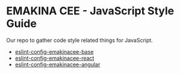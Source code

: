 # EMAKINA CEE - JavaScript Style Guide

Our repo to gather code style related things for JavaScript.

+ [eslint-config-emakinacee-base](https://github.com/emakina-cee-oss/javascript/tree/master/packages/eslint-config-emakinacee-base)
+ [eslint-config-emakinacee-react](https://github.com/emakina-cee-oss/javascript/tree/master/packages/eslint-config-emakinacee-react)
+ [eslint-config-emakinacee-angular](https://github.com/emakina-cee-oss/javascript/tree/master/packages/eslint-config-emakinacee-angular)
